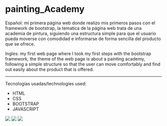 # painting_Academy
Español: mi primera página web donde realizo mis primeros pasos con el framework de bootstrap, la tematica de la página web trata de una academia de pintura, siguiendo una estructura simple para que el usuario pueda moverse con comodidad e informarse de forma sencilla del producto que se ofrece. 

Ingles: my first web page where I took my first steps with the bootstrap framework, the theme of the web page is about a painting academy, following a simple structure so that the user can move comfortably and find out easily about the product that is offered.

------------------------------------------------------------------------------------
Tecnologías usadas/technologies used:
- HTML
- CSS
- BOOTSTRAP
- JAVASCRIPT

<img src="https://image.winudf.com/v2/image1/cnUud2VicmVmLmh0bWx0dXRvcmlhbF9pY29uXzE2MTc5Mjg3NDBfMDAw/icon.png?w=100&fakeurl=1">
<img src="https://midu.dev/images/tags/css.png">
<img src="https://midu.dev/images/tags/javascript.png">

